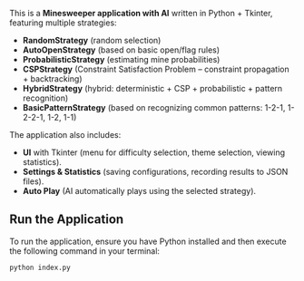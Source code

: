 This is a **Minesweeper application with AI** written in Python + Tkinter, featuring multiple strategies:

* **RandomStrategy** (random selection)
* **AutoOpenStrategy** (based on basic open/flag rules)
* **ProbabilisticStrategy** (estimating mine probabilities)
* **CSPStrategy** (Constraint Satisfaction Problem – constraint propagation + backtracking)
* **HybridStrategy** (hybrid: deterministic + CSP + probabilistic + pattern recognition)
* **BasicPatternStrategy** (based on recognizing common patterns: 1-2-1, 1-2-2-1, 1-2, 1-1)

The application also includes:

* **UI** with Tkinter (menu for difficulty selection, theme selection, viewing statistics).
* **Settings & Statistics** (saving configurations, recording results to JSON files).
* **Auto Play** (AI automatically plays using the selected strategy).

## Run the Application
To run the application, ensure you have Python installed and then execute the following command in your terminal:

```
python index.py
```
